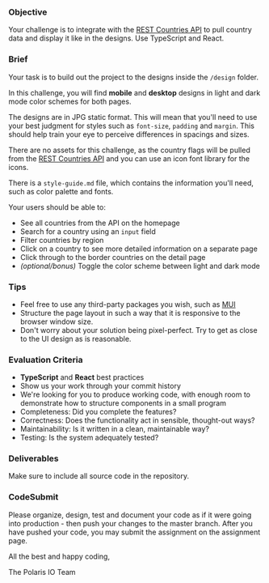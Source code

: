 ### Objective

Your challenge is to integrate with the [REST Countries API](https://restcountries.com/#api-endpoints-v2) to pull country data and display it like in the designs. Use TypeScript and React.

### Brief

Your task is to build out the project to the designs inside the `/design` folder.

In this challenge, you will find **mobile** and **desktop** designs in light and dark mode color schemes for both pages.

The designs are in JPG static format. This will mean that you'll need to use your best judgment for styles such as `font-size`, `padding` and `margin`. This should help train your eye to perceive differences in spacings and sizes.

There are no assets for this challenge, as the country flags will be pulled from the [REST Countries API](https://restcountries.com/#api-endpoints-v2) and you can use an icon font library for the icons.

There is a `style-guide.md` file, which contains the information you'll need, such as color palette and fonts.

Your users should be able to:

-   See all countries from the API on the homepage
-   Search for a country using an `input` field
-   Filter countries by region
-   Click on a country to see more detailed information on a separate page
-   Click through to the border countries on the detail page
-   _(optional/bonus)_ Toggle the color scheme between light and dark mode

### Tips

-   Feel free to use any third-party packages you wish, such as [MUI](https://mui.com/)
-   Structure the page layout in such a way that it is responsive to the browser window size.
-   Don't worry about your solution being pixel-perfect. Try to get as close to the UI design as is reasonable.

### Evaluation Criteria

-   **TypeScript** and **React** best practices
-   Show us your work through your commit history
-   We're looking for you to produce working code, with enough room to demonstrate how to structure components in a small program
-   Completeness: Did you complete the features?
-   Correctness: Does the functionality act in sensible, thought-out ways?
-   Maintainability: Is it written in a clean, maintainable way?
-   Testing: Is the system adequately tested?

### Deliverables

Make sure to include all source code in the repository. 

### CodeSubmit

Please organize, design, test and document your code as if it were going into production - then push your changes to the master branch. After you have pushed your code, you may submit the assignment on the assignment page.

All the best and happy coding,

The Polaris IO Team